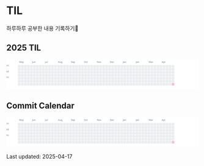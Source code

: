 # TIL
하루하루 공부한 내용 기록하기📝

## 2025 TIL
![Commit Calendar](./commit-calendar.svg)


<!-- COMMIT-CALENDAR-START -->
## Commit Calendar

![Commit Calendar](./commit-calendar.svg)

Last updated: 2025-04-17
<!-- COMMIT-CALENDAR-END -->